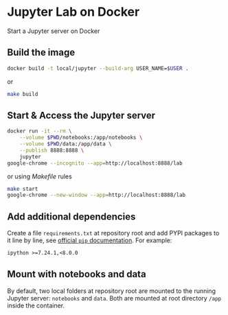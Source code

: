 # Jupyter Lab on Docker

Start a Jupyter server on Docker

## Build the image

```bash
docker build -t local/jupyter --build-arg USER_NAME=$USER .
```

or  

```bash
make build
```

## Start & Access the Jupyter server

```bash
docker run -it --rm \
    --volume $PWD/notebooks:/app/notebooks \
    --volume $PWD/data:/app/data \
    --publish 8888:8888 \
    jupyter 
google-chrome --incognito --app=http://localhost:8888/lab
```

or using _Makefile_ rules

```bash
make start
google-chrome --new-window --app=http://localhost:8888/lab
```

## Add additional dependencies

Create a file `requirements.txt` at repository root and add PYPI packages to it line by line, see [official `pip` documentation](https://pip.pypa.io/en/stable/user_guide/#requirements-files). For example:  

```txt
ipython >=7.24.1,<8.0.0
```

## Mount with notebooks and data

By default, two local folders at repository root are mounted to the running Jupyter server: `notebooks` and `data`. Both are mounted at root directory `/app` inside the container.
